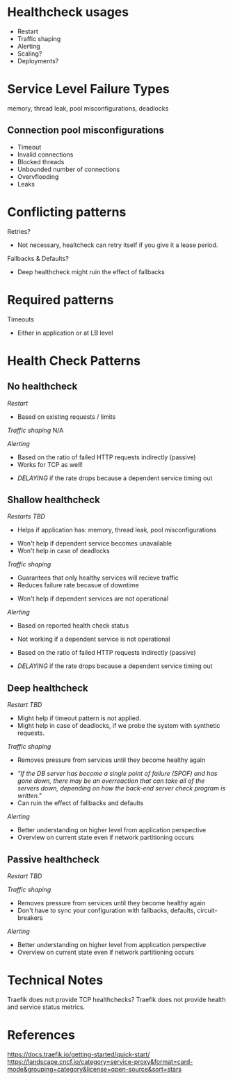 # Healthcheck usages
- Restart
- Traffic shaping
- Alerting
- Scaling?
- Deployments?

# Service Level Failure Types
 memory, thread leak, pool misconfigurations, deadlocks

 ## Connection pool misconfigurations
 - Timeout
 - Invalid connections
 - Blocked threads
 - Unbounded number of connections
 - Overvflooding
 - Leaks

# Conflicting patterns
Retries?
- Not necessary, healtcheck can retry itself if you give it a lease period.

Fallbacks & Defaults?
- Deep healthcheck might ruin the effect of fallbacks

# Required patterns
Timeouts
- Either in application or at LB level

# Health Check Patterns
## No healthcheck
*Restart*
+ Based on existing requests / limits

*Traffic shaping*
N/A

*Alerting*
+ Based on the ratio of failed HTTP requests indirectly (passive)
+ Works for TCP as well!
- *DELAYING* if the rate drops because a dependent service timing out

## Shallow healthcheck
*Restarts*
*TBD*
+ Helps if application has: memory, thread leak, pool misconfigurations
- Won't help if dependent service becomes unavailable
- Won't help in case of deadlocks

*Traffic shaping*
+ Guarantees that only healthy services will recieve traffic
+ Reduces failure rate becasue of downtime

- Won't help if dependent services are not operational

*Alerting*
+ Based on reported health check status
- Not working if a dependent service is not operational

+ Based on the ratio of failed HTTP requests indirectly (passive)
- *DELAYING* if the rate drops because a dependent service timing out

## Deep healthcheck
*Restart*
*TBD*
+ Might help if timeout pattern is not applied.
+ Might help in case of deadlocks, if we probe the system with synthetic requests.

*Traffic shaping*
+ Removes pressure from services until they become healthy again

- _"If the DB server has become a single point of failure (SPOF) and has gone down, there may be an overreaction that can take all of the servers down, depending on how the back-end server check program is written."_
- Can ruin the effect of fallbacks and defaults

*Alerting*
+ Better understanding on higher level from application perspective
+ Overview on current state even if network partitioning occurs

## Passive healthcheck
*Restart*
*TBD*

*Traffic shaping*
+ Removes pressure from services until they become healthy again
+ Don't have to sync your configuration with fallbacks, defaults, circuit-breakers

*Alerting*
+ Better understanding on higher level from application perspective
+ Overview on current state even if network partitioning occurs

# Technical Notes
Traefik does not provide TCP healthchecks?
Traefik does not provide health and service status metrics.

# References
https://docs.traefik.io/getting-started/quick-start/
https://landscape.cncf.io/category=service-proxy&format=card-mode&grouping=category&license=open-source&sort=stars
